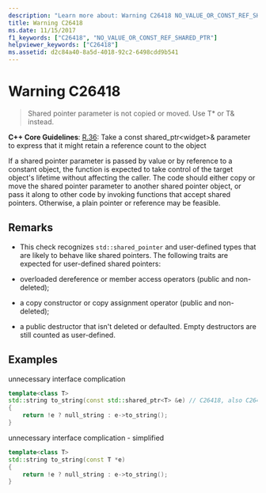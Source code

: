 ```yaml
---
description: "Learn more about: Warning C26418 NO_VALUE_OR_CONST_REF_SHARED_PTR"
title: Warning C26418
ms.date: 11/15/2017
f1_keywords: ["C26418", "NO_VALUE_OR_CONST_REF_SHARED_PTR"]
helpviewer_keywords: ["C26418"]
ms.assetid: d2c84a40-8a5d-4018-92c2-6498cdd9b541
---
```

# Warning C26418

> Shared pointer parameter is not copied or moved. Use T* or T& instead.

**C++ Core Guidelines**:
[R.36](https://isocpp.github.io/CppCoreGuidelines/CppCoreGuidelines#Rr-sharedptrparam-const): Take a const shared_ptr\<widget>& parameter to express that it might retain a reference count to the object

If a shared pointer parameter is passed by value or by reference to a constant object, the function is expected to take control of the target object's lifetime without affecting the caller. The code should either copy or move the shared pointer parameter to another shared pointer object, or pass it along to other code by invoking functions that accept shared pointers. Otherwise, a plain pointer or reference may be feasible.

## Remarks

- This check recognizes `std::shared_pointer` and user-defined types that are likely to behave like shared pointers. The following traits are expected for user-defined shared pointers:

- overloaded dereference or member access operators (public and non-deleted);

- a copy constructor or copy assignment operator (public and non-deleted);

- a public destructor that isn't deleted or defaulted. Empty destructors are still counted as user-defined.

## Examples

unnecessary interface complication

```cpp
template<class T>
std::string to_string(const std::shared_ptr<T> &e) // C26418, also C26415 SMART_PTR_NOT_NEEDED
{
    return !e ? null_string : e->to_string();
}
```

unnecessary interface complication - simplified

```cpp
template<class T>
std::string to_string(const T *e)
{
    return !e ? null_string : e->to_string();
}
```
